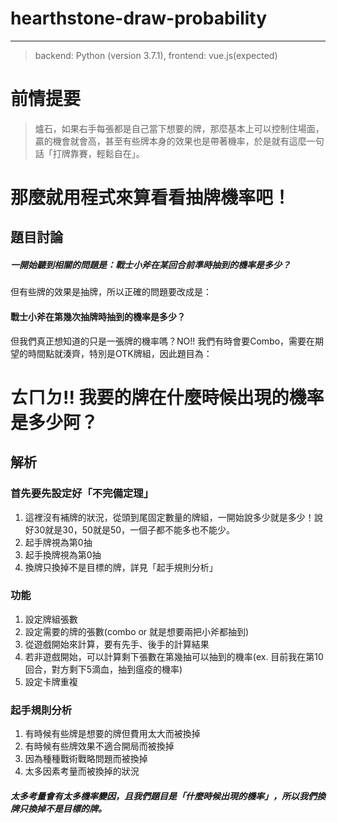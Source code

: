 # hearthstone-draw-probability
----
> backend: Python (version 3.7.1), frontend: vue.js(expected)

# 前情提要
> 爐石，如果右手每張都是自己當下想要的牌，那麼基本上可以控制住場面，贏的機會就會高，甚至有些牌本身的效果也是帶著機率，於是就有這麼一句話「打牌靠賽，輕鬆自在」。

# 那麼就用程式來算看看抽牌機率吧！

## 題目討論
##### 一開始聽到相關的問題是：戰士小斧在某回合前準時抽到的機率是多少？

但有些牌的效果是抽牌，所以正確的問題要改成是：

#### 戰士小斧在第幾次抽牌時抽到的機率是多少？
但我們真正想知道的只是一張牌的機率嗎？NO!! 我們有時會要Combo，需要在期望的時間點就湊齊，特別是OTK牌組，因此題目為：

# ㄊㄇㄉ!! 我要的牌在什麼時候出現的機率是多少阿？

## 解析
### 首先要先設定好「不完備定理」
 1. 這裡沒有補牌的狀況，從頭到尾固定數量的牌組，一開始說多少就是多少！說好30就是30，50就是50，一個子都不能多也不能少。
 2. 起手牌視為第0抽
 3. 起手換牌視為第0抽
 4. 換牌只換掉不是目標的牌，詳見「起手規則分析」

### 功能
 1. 設定牌組張數
 2. 設定需要的牌的張數(combo or 就是想要兩把小斧都抽到)
 3. 從遊戲開始來計算，要有先手、後手的計算結果
 4. 若非遊戲開始，可以計算剩下張數在第幾抽可以抽到的機率(ex. 目前我在第10回合，對方剩下5滴血，抽到瘟疫的機率)
 5. 設定卡牌重複

### 起手規則分析
 1. 有時候有些牌是想要的牌但費用太大而被換掉
 2. 有時候有些牌效果不適合開局而被換掉
 3. 因為種種戰術戰略問題而被換掉
 4. 太多因素考量而被換掉的狀況

##### 太多考量會有太多機率變因，且我們題目是「什麼時候出現的機率」，所以我們換牌只換掉不是目標的牌。

